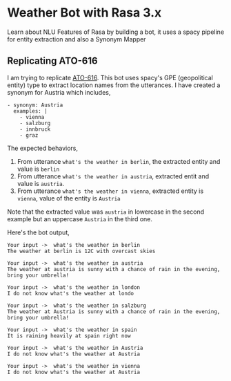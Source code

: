 # Weather Bot with Rasa 3.x

Learn about NLU Features of Rasa by building a bot, it uses a spacy pipeline for entity extraction and also a Synonym Mapper

## Replicating ATO-616

I am trying to replicate [ATO-616](https://rasahq.atlassian.net/browse/ATO-616). This bot uses spacy's GPE (geopolitical entity) type to extract location names from the utterances. I have created a synonym for Austria which includes,

```
- synonym: Austria
  examples: |
    - vienna
    - salzburg
    - innbruck
    - graz
```

The expected behaviors,
1. From utterance `what's the weather in berlin`, the extracted entity and value is `berlin`
1. From utterance `what's the weather in austria`, extracted entit and value is `austria`.
1. From utterance `what's the weather in vienna`, extracted entity is `vienna`, value of the entity is `Austria`

Note that the extracted value was `austria` in lowercase in the second example but an uppercase `Austria` in the third one.

Here's the bot output,
```
Your input ->  what's the weather in berlin
The weather at berlin is 12C with overcast skies

Your input ->  what's the weather in austria
The weather at austria is sunny with a chance of rain in the evening, bring your umbrella!

Your input ->  what's the weather in london
I do not know what's the weather at londo

Your input ->  what's the weather in salzburg
The weather at Austria is sunny with a chance of rain in the evening, bring your umbrella!

Your input ->  what's the weather in spain
It is raining heavily at spain right now

Your input ->  what's the weather in Austria
I do not know what's the weather at Austria

Your input ->  what's the weather in vienna
I do not know what's the weather at Austria
```
